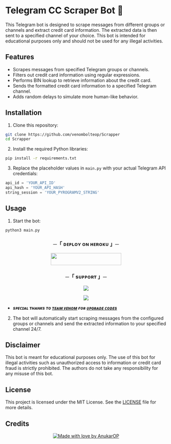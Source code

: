 
# Telegram CC Scraper Bot 🚀

This Telegram bot is designed to scrape messages from different groups or channels and extract credit card information. The extracted data is then sent to a specified channel of your choice. This bot is intended for educational purposes only and should not be used for any illegal activities.

## Features

- Scrapes messages from specified Telegram groups or channels.
- Filters out credit card information using regular expressions.
- Performs BIN lookup to retrieve information about the credit card.
- Sends the formatted credit card information to a specified Telegram channel.
- Adds random delays to simulate more human-like behavior.

## Installation

1. Clone this repository:

```bash
git clone https://github.com/venombolteop/Scrapper
cd Scrapper
```

2. Install the required Python libraries:

```bash
pip install -r requirements.txt
```

3. Replace the placeholder values in `main.py` with your actual Telegram API credentials:

```python
api_id = 'YOUR_API_ID'
api_hash = 'YOUR_API_HASH'
string_session = 'YOUR_PYROGRAMV2_STRING'
```

## Usage

1. Start the bot:

```bash
python3 main.py
```
<h3 align="center">
    ─「 ᴅᴇᴩʟᴏʏ ᴏɴ ʜᴇʀᴏᴋᴜ 」─
</h3>

<p align="center"><a href="https://dashboard.heroku.com/new?template=https://github.com/venombolteop/Scrapper"> <img src="https://img.shields.io/badge/Deploy%20On%20Heroku-blue?style=for-the-badge&logo=heroku" width="220" height="38.45"/></a></p>


<h3 align="center">
    ─「 sᴜᴩᴩᴏʀᴛ 」─
</h3>

<p align="center">
<a href="https://telegram.me/Venom_Chatz"><img src="https://img.shields.io/badge/-Support%20Group-blue.svg?style=for-the-badge&logo=Telegram"></a>
</p>

<p align="center">
<a href="https://telegram.me/VenomOwners"><img src="https://img.shields.io/badge/-Support%20Channel-blue.svg?style=for-the-badge&logo=Telegram"></a>
</p>

- <b> _sᴩᴇᴄɪᴀʟ ᴛʜᴀɴᴋs ᴛᴏ [ᴛᴇᴀᴍ ᴠᴇɴᴏᴍ](https://github.com/venombolteop) ғᴏʀ [ᴜᴘɢʀᴀᴅᴇ ᴄᴏᴅᴇs](https://github.com/venombolteop/Scrapper)_ </b>

2. The bot will automatically start scraping messages from the configured groups or channels and send the extracted information to your specified channel 24/7.

## Disclaimer

This bot is meant for educational purposes only. The use of this bot for illegal activities such as unauthorized access to information or credit card fraud is strictly prohibited. The authors do not take any responsibility for any misuse of this bot.

## License

This project is licensed under the MIT License. See the [LICENSE](LICENSE) file for more details.

## Credits
<p align="center">
  <a href="https://github.com/AnukarOP" target="_blank">
    <img src="https://img.shields.io/badge/Made%20with%20%E2%9D%A4%20by-AnukarOP-%23FF0000.svg" alt="Made with love by AnukarOP"/>
  </a>
</p>
